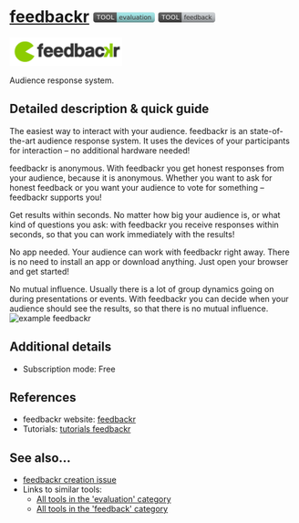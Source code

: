 # [feedbackr](https://www.feedbackr.io/)  [<img src="images/evaluation.png" align="bottom">](https://github.com/e-CLOSE/Toolbox/issues?q=label%3A01_TOOL+label%3Aevaluation) [<img src="images/feedback.png" align="bottom">](https://github.com/e-CLOSE/Toolbox/issues?q=label%3A01_TOOL+label%3Afeedback)

[<img src="images/feedbackr.png" align="bottom" height="50" alt="feedbackr Logo">](https://www.feedbackr.io/)

Audience response system.


## Detailed description & quick guide

The easiest way to interact with your audience.
feedbackr is an state-of-the-art audience response system. It uses the devices of your participants for interaction – no additional hardware needed!

feedbackr is anonymous.
With feedbackr you get honest responses from your audience, because it is anonymous. Whether you want to ask for honest feedback or you want your audience to vote for something – feedbackr supports you!

Get results within seconds.
No matter how big your audience is, or what kind of questions you ask: with feedbackr you receive responses within seconds, so that you can work immediately with the results!

No app needed.
Your audience can work with feedbackr right away. There is no need to install an app or download anything. Just open your browser and get started!

No mutual influence.
Usually there is a lot of group dynamics going on during presentations or events. With feedbackr you can decide when your audience should see the results, so that there is no mutual influence.
![example feedbackr](https://user-images.githubusercontent.com/96419022/157414787-f2fa6962-5eb0-40eb-840f-78fcaf72aa1e.png)



## Additional details

- Subscription mode: Free


## References

- feedbackr website: [feedbackr](https://www.feedbackr.io/)
- Tutorials: [tutorials feedbackr](https://www.youtube.com/c/FeedbackrIoc_n_c/videos)


## See also...

- [feedbackr creation issue](https://github.com/e-CLOSE/Toolbox/issues/79)
- Links to similar tools:
  - [All tools in the 'evaluation' category](https://github.com/e-CLOSE/Toolbox/issues?q=label%3A01_TOOL+label%3Aevaluation)
  - [All tools in the 'feedback' category](https://github.com/e-CLOSE/Toolbox/issues?q=label%3A01_TOOL+label%3Afeedback)
